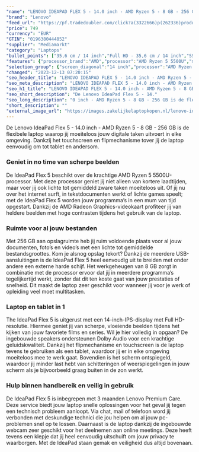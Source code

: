 ```yaml
---
"name": "LENOVO IDEAPAD FLEX 5 - 14.0 inch - AMD Ryzen 5 - 8 GB - 256 GB"
"brand": "Lenovo"
"feed_url": "https://pf.tradedoubler.com/click?a(3322666)p(262336)product(50617-1723295)ttid(3)url(https%3A%2F%2Fwww.mediamarkt.nl%2Fnl%2Fproduct%2F_lenovo-ideapad-flex-5-14-ryzen5-8gb-256gb-ssd-1723295.html%3Futm_source%3Dtradedoubler%26utm_medium%3Daff-comparison%26utm_term%3D1723295)"
"price": 749
"currency": "EUR"
"GTIN": "0196380444852"
"supplier": "Mediamarkt"
"category": "Laptops"
"bullet_points": ["35,6 cm / 14 inch","Full HD - 35,6 cm / 14 inch","SSD , 256 GB , M.2 via PCIe","1x USB 3.2 Gen 1, 1x USB 3.2 Gen 1 (Always On), 1x USB-C 3.2 Gen 1 (support van gegevensoverdracht en stroomvoorziening 3.0), 1x HDMI 1.4b, 1x kaart lezer, 1x Hoofdtelefoon / microfoon combo jack (3.5mm), 1x voedingsaansluiting","Lithium-polymeer","32.15 cm x 17.9 cm x 21.75 cm /","Microsoft Windows 11 Home"]
"features": {"processor_brand":"AMD","processor":"AMD Ryzen 5 5500U","memory_size":"8 GB","additional_update_information":"Voor zover op de afbeeldingen apps worden getoond, geldt dat MediaMarkt niet kan garanderen dat de apps tijdens de volledige levensduur van het product goed zullen blijven functioneren. Dit hangt af van het beleid van de fabrikant.","short_description":"14 inch FHD • AMD Ryzen 5 5500U • 8 GB • 256 GB SSD • Integrated AMD Radeon Graphics","bluetooth":"Ja","processor_clock_rate":"2.1 GHz","screen_type":"IPS-level","manufacturer_guarantee":"2 jaar","connections":"1x USB 3.2 Gen 1, 1x USB 3.2 Gen 1 (Always On), 1x USB-C 3.2 Gen 1 (support van gegevensoverdracht en stroomvoorziening 3.0), 1x HDMI 1.4b, 1x kaart lezer, 1x Hoofdtelefoon / microfoon combo jack (3.5mm), 1x voedingsaansluiting","panel_type":"IPS (In-Plane Switching)","screen_diagonal_inches":"14 inch","product_height":"17,9 cm","manufacturer_supported_software_updates":"Onbekend","resolution":"1920x1080","warranty_note":"3 Maanden Lenovo Premium Care (5WS1E21226)","battery_type":"Lithium-polymeer","processor_model":"Ryzen™ 5","charge_time_from_manufacturer":"n/a","image_quality":"Full HD","convertibility":"Omklapbaar scherm","touchscreen":"Ja","integrated_mike":"Ja","speakers":"Ja","weight":"1,5 kg","dimensions_weight":"32.15 cm x 17.9 cm x 21.75 cm /","model_year":"2022","shipping_costs":"0.00","manufacturer_part_number":"82HU014KMH","battery_life":"12 u","screen_diagonal_cm_inch":"35,6 cm / 14 inch","delivery_time":"5","product_depth":"21,75 cm","wlan_standards":"802.11ax 2x2","product_introduction_date":"2022-02-07","scope_of_delivery":"1x Adapter, 1x Netsnoer, 1x Handleiding","bluetooth_version":"5","image_ratio":"16:9","operating_system":"Microsoft Windows 11 Home","product_manufacturer":"LENOVO","total_storage_space_in_gb":"256 GB","color":"Grijs","product_type":"Laptop","product_width":"32,15 cm","type_of_1_hard_disk":"SSD","capacity_of_1_hard_disk":"256 GB","front_camera":"Ja","screen_diagonal_cm":"35,6 cm","integrated_webcam":"Ja","update_policy":"Onbekend","wlan":"Ja","processor_speed_with_turbo":"4.0 GHz","ram_type":"DDR4","previous_price":"","depth":"21,75 cm","hard_disk_1":"SSD , 256 GB , M.2 via PCIe","card_reader":"Ja","height":"17,9 cm","ram_configuration":"8 GB soldered","total_storage_space":"256 GB"}
"selection_group": {"screen_diagonal":"14 inch","processor":"AMD Ryzen 5","changed_price_past_3_days":false,"product_family":"Ideapad"}
"changed": "2023-12-13 07:20:15"
"seo_header_title": "LENOVO IDEAPAD FLEX 5 - 14.0 inch - AMD Ryzen 5 - 8 GB - 256 GB"
"seo_meta_description": "LENOVO IDEAPAD FLEX 5 - 14.0 inch - AMD Ryzen 5 - 8 GB - 256 GB"
"seo_h1_title": "LENOVO IDEAPAD FLEX 5 - 14.0 inch - AMD Ryzen 5 - 8 GB - 256 GB"
"seo_short_description": "De Lenovo IdeaPad Flex 5 - 14."
"seo_long_description": "0 inch - AMD Ryzen 5 - 8 GB - 256 GB is de flexibele laptop waarop jij moeiteloos jouw digitale taken uitvoert in elke omgeving. Dankzij het touchscreen en flipmechanisme tover jij de laptop eenvoudig om tot tablet en andersom. <h3>Geniet in no time van scherpe beelden</h3> De IdeaPad Flex 5 beschikt over de krachtige AMD Ryzen 5 5500U-processor. Met deze processor geniet jij niet alleen van kortere laadtijden, maar voer jij ook lichte tot gemiddeld zware taken moeiteloos uit. Of jij nu over het internet surft, in tekstdocumenten werkt of lichte games speelt; met de IdeaPad Flex 5 worden jouw programma’s in een mum van tijd opgestart. Dankzij de AMD Radeon Graphics-videokaart profiteer jij van heldere beelden met hoge contrasten tijdens het gebruik van de laptop. <h3>Ruimte voor al jouw bestanden</h3> Met 256 GB aan opslagruimte heb jij ruim voldoende plaats voor al jouw documenten, foto’s en video’s met een lichte tot gemiddelde bestandsgroottes. Kom je alsnog opslag tekort? Dankzij de meerdere USB-aansluitingen is de IdeaPad Flex 5 heel eenvoudig uit te breiden met onder andere een externe harde schijf. Het werkgeheugen van 8 GB zorgt in combinatie met de processor ervoor dat jij in meerdere programma’s tegelijkertijd werkt, zonder dat dit ten koste gaat van jouw prestaties of snelheid. Dit maakt de laptop zeer geschikt voor wanneer jij voor je werk of opleiding veel moet multitasken. <h3>Laptop en tablet in 1</h3> The IdeaPad Flex 5 is uitgerust met een 14-inch-IPS-display met Full HD-resolutie. Hiermee geniet jij van scherpe, vloeiende beelden tijdens het kijken van jouw favoriete films en series. Wil je hier volledig in opgaan? De ingebouwde speakers ondersteunen Dolby Audio voor een krachtige geluidskwaliteit. Dankzij het flipmechanisme en touchscreen is de laptop tevens te gebruiken als een tablet, waardoor jij er in elke omgeving moeiteloos mee te werk gaat. Bovendien is het scherm ontspiegeld, waardoor jij minder last hebt van schitteringen of weerspiegelingen in jouw scherm als je bijvoorbeeld graag buiten in de zon werkt. <h3>Hulp binnen handbereik en veilig in gebruik</h3> De IdeaPad Flex 5 is inbegrepen met 3 maanden Lenovo Premium Care. Deze service biedt jouw laptop snelle oplossingen voor het geval jij tegen een technisch probleem aanloopt. Via chat, mail of telefoon word jij verbonden met deskundige technici die jou helpen om al jouw pc-problemen snel op te lossen. Daarnaast is de laptop dankzij de ingebouwde webcam zeer geschikt voor het deelnemen aan online meetings. Deze heeft tevens een klepje dat jij heel eenvoudig uitschuift om jouw privacy te waarborgen. Met de IdeaPad staan gemak en veiligheid dus altijd bovenaan."
"short_description": ""
"external_image_url": "https://images.zakelijkelaptopkopen.nl/lenovo-ideapad-flex-5-14-ryzen5-8gb-256gb-ssd-1723295.webp"
---
```


De Lenovo IdeaPad Flex 5 - 14.0 inch - AMD Ryzen 5 - 8 GB - 256 GB is de flexibele laptop waarop jij moeiteloos jouw digitale taken uitvoert in elke omgeving. Dankzij het touchscreen en flipmechanisme tover jij de laptop eenvoudig om tot tablet en andersom. <h3>Geniet in no time van scherpe beelden</h3> De IdeaPad Flex 5 beschikt over de krachtige AMD Ryzen 5 5500U-processor. Met deze processor geniet jij niet alleen van kortere laadtijden, maar voer jij ook lichte tot gemiddeld zware taken moeiteloos uit. Of jij nu over het internet surft, in tekstdocumenten werkt of lichte games speelt; met de IdeaPad Flex 5 worden jouw programma’s in een mum van tijd opgestart. Dankzij de AMD Radeon Graphics-videokaart profiteer jij van heldere beelden met hoge contrasten tijdens het gebruik van de laptop. <h3>Ruimte voor al jouw bestanden</h3> Met 256 GB aan opslagruimte heb jij ruim voldoende plaats voor al jouw documenten, foto’s en video’s met een lichte tot gemiddelde bestandsgroottes. Kom je alsnog opslag tekort? Dankzij de meerdere USB-aansluitingen is de IdeaPad Flex 5 heel eenvoudig uit te breiden met onder andere een externe harde schijf. Het werkgeheugen van 8 GB zorgt in combinatie met de processor ervoor dat jij in meerdere programma’s tegelijkertijd werkt, zonder dat dit ten koste gaat van jouw prestaties of snelheid. Dit maakt de laptop zeer geschikt voor wanneer jij voor je werk of opleiding veel moet multitasken. <h3>Laptop en tablet in 1</h3> The IdeaPad Flex 5 is uitgerust met een 14-inch-IPS-display met Full HD-resolutie. Hiermee geniet jij van scherpe, vloeiende beelden tijdens het kijken van jouw favoriete films en series. Wil je hier volledig in opgaan? De ingebouwde speakers ondersteunen Dolby Audio voor een krachtige geluidskwaliteit. Dankzij het flipmechanisme en touchscreen is de laptop tevens te gebruiken als een tablet, waardoor jij er in elke omgeving moeiteloos mee te werk gaat. Bovendien is het scherm ontspiegeld, waardoor jij minder last hebt van schitteringen of weerspiegelingen in jouw scherm als je bijvoorbeeld graag buiten in de zon werkt. <h3>Hulp binnen handbereik en veilig in gebruik</h3> De IdeaPad Flex 5 is inbegrepen met 3 maanden Lenovo Premium Care. Deze service biedt jouw laptop snelle oplossingen voor het geval jij tegen een technisch probleem aanloopt. Via chat, mail of telefoon word jij verbonden met deskundige technici die jou helpen om al jouw pc-problemen snel op te lossen. Daarnaast is de laptop dankzij de ingebouwde webcam zeer geschikt voor het deelnemen aan online meetings. Deze heeft tevens een klepje dat jij heel eenvoudig uitschuift om jouw privacy te waarborgen. Met de IdeaPad staan gemak en veiligheid dus altijd bovenaan.
